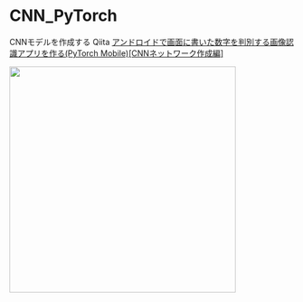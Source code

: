 # CNN_PyTorch
CNNモデルを作成する
Qiita [アンドロイドで画面に書いた数字を判別する画像認識アプリを作る(PyTorch Mobile)[CNNネットワーク作成編]](https://qiita.com/YS-BETA/items/077b5b8d3163fb7de800) 

<img src="https://user-images.githubusercontent.com/52367439/73123544-85e1b600-3fd4-11ea-8863-632683ac69c8.gif" width=400>
